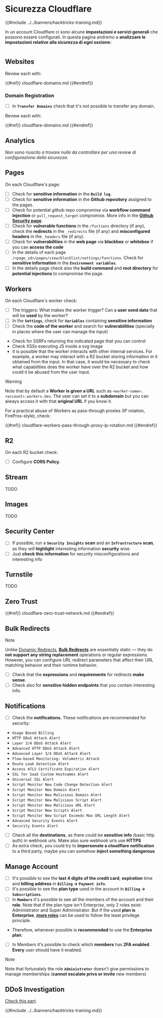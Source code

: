 # Sicurezza Cloudflare

{{#include ../../banners/hacktricks-training.md}}

In un account Cloudflare ci sono alcune **impostazioni e servizi generali** che possono essere configurati. In questa pagina andremo a **analizzare le impostazioni relative alla sicurezza di ogni sezione:**

<figure><img src="../../images/image (117).png" alt=""><figcaption></figcaption></figure>

## Websites

Review each with:

{{#ref}}
cloudflare-domains.md
{{#endref}}

### Domain Registration

- [ ] In **`Transfer Domains`** check that it's not possible to transfer any domain.

Review each with:

{{#ref}}
cloudflare-domains.md
{{#endref}}

## Analytics

_Non sono riuscito a trovare nulla da controllare per una review di configurazione della sicurezza._

## Pages

On each Cloudflare's page:

- [ ] Check for **sensitive information** in the **`Build log`**.
- [ ] Check for **sensitive information** in the **Github repository** assigned to the pages.
- [ ] Check for potential github repo compromise via **workflow command injection** or `pull_request_target` compromise. More info in the [**Github Security page**](../github-security/index.html).
- [ ] Check for **vulnerable functions** in the `/fuctions` directory (if any), check the **redirects** in the `_redirects` file (if any) and **misconfigured headers** in the `_headers` file (if any).
- [ ] Check for **vulnerabilities** in the **web page** via **blackbox** or **whitebox** if you can **access the code**
- [ ] In the details of each page `/<page_id>/pages/view/blocklist/settings/functions`. Check for **sensitive information** in the **`Environment variables`**.
- [ ] In the details page check also the **build command** and **root directory** for **potential injections** to compromise the page.

## **Workers**

On each Cloudflare's worker check:

- [ ] The triggers: What makes the worker trigger? Can a **user send data** that will be **used** by the worker?
- [ ] In the **`Settings`**, check for **`Variables`** containing **sensitive information**
- [ ] Check the **code of the worker** and search for **vulnerabilities** (specially in places where the user can manage the input)
- Check for SSRFs returning the indicated page that you can control
- Check XSSs executing JS inside a svg image
- It is possible that the worker interacts with other internal services. For example, a worker may interact with a R2 bucket storing information in it obtained from the input. In that case, it would be necessary to check what capabilities does the worker have over the R2 bucket and how could it be abused from the user input.

> [!WARNING]
> Note that by default a **Worker is given a URL** such as `<worker-name>.<account>.workers.dev`. The user can set it to a **subdomain** but you can always access it with that **original URL** if you know it.

For a practical abuse of Workers as pass-through proxies (IP rotation, FireProx-style), check:

{{#ref}}
cloudflare-workers-pass-through-proxy-ip-rotation.md
{{#endref}}

## R2

On each R2 bucket check:

- [ ] Configure **CORS Policy**.

## Stream

TODO

## Images

TODO

## Security Center

- [ ] If possible, run a **`Security Insights`** **scan** and an **`Infrastructure`** **scan**, as they will **highlight** interesting information **security** wise.
- [ ] Just **check this information** for security misconfigurations and interesting info

## Turnstile

TODO

## **Zero Trust**

{{#ref}}
cloudflare-zero-trust-network.md
{{#endref}}

## Bulk Redirects

> [!NOTE]
> Unlike [Dynamic Redirects](https://developers.cloudflare.com/rules/url-forwarding/dynamic-redirects/), [**Bulk Redirects**](https://developers.cloudflare.com/rules/url-forwarding/bulk-redirects/) are essentially static — they do **not support any string replacement** operations or regular expressions. However, you can configure URL redirect parameters that affect their URL matching behavior and their runtime behavior.

- [ ] Check that the **expressions** and **requirements** for redirects **make sense**.
- [ ] Check also for **sensitive hidden endpoints** that you contain interesting info.

## Notifications

- [ ] Check the **notifications.** These notifications are recommended for security:
- `Usage Based Billing`
- `HTTP DDoS Attack Alert`
- `Layer 3/4 DDoS Attack Alert`
- `Advanced HTTP DDoS Attack Alert`
- `Advanced Layer 3/4 DDoS Attack Alert`
- `Flow-based Monitoring: Volumetric Attack`
- `Route Leak Detection Alert`
- `Access mTLS Certificate Expiration Alert`
- `SSL for SaaS Custom Hostnames Alert`
- `Universal SSL Alert`
- `Script Monitor New Code Change Detection Alert`
- `Script Monitor New Domain Alert`
- `Script Monitor New Malicious Domain Alert`
- `Script Monitor New Malicious Script Alert`
- `Script Monitor New Malicious URL Alert`
- `Script Monitor New Scripts Alert`
- `Script Monitor New Script Exceeds Max URL Length Alert`
- `Advanced Security Events Alert`
- `Security Events Alert`
- [ ] Check all the **destinations**, as there could be **sensitive info** (basic http auth) in webhook urls. Make also sure webhook urls use **HTTPS**
- [ ] As extra check, you could try to **impersonate a cloudflare notification** to a third party, maybe you can somehow **inject something dangerous**

## Manage Account

- [ ] It's possible to see the **last 4 digits of the credit card**, **expiration** time and **billing address** in **`Billing` -> `Payment info`**.
- [ ] It's possible to see the **plan type** used in the account in **`Billing` -> `Subscriptions`**.
- [ ] In **`Members`** it's possible to see all the members of the account and their **role**. Note that if the plan type isn't Enterprise, only 2 roles exist: Administrator and Super Administrator. But if the used **plan is Enterprise**, [**more roles**](https://developers.cloudflare.com/fundamentals/account-and-billing/account-setup/account-roles/) can be used to follow the least privilege principle.
- Therefore, whenever possible is **recommended** to use the **Enterprise plan**.
- [ ] In Members it's possible to check which **members** has **2FA enabled**. **Every** user should have it enabled.

> [!NOTE]
> Note that fortunately the role **`Administrator`** doesn't give permissions to manage memberships (**cannot escalate privs or invite** new members)

## DDoS Investigation

[Check this part](cloudflare-domains.md#cloudflare-ddos-protection).

{{#include ../../banners/hacktricks-training.md}}

